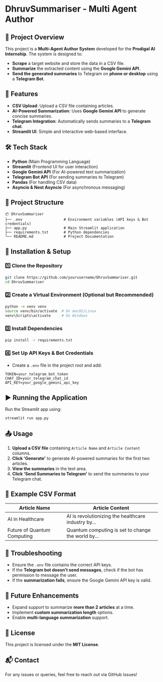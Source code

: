 # DhruvSummariser - Multi Agent Author

## 📄 Project Overview
This project is a **Multi-Agent Author System** developed for the **Prodigal AI Internship**. The system is designed to:
- **Scrape** a target website and store the data in a CSV file.
- **Summarize** the extracted content using the **Google Gemini API**.
- **Send the generated summaries** to Telegram on **phone or desktop** using a **Telegram Bot**.

## 🚀 Features
- **CSV Upload**: Upload a CSV file containing articles.
- **AI-Powered Summarization**: Uses **Google Gemini API** to generate concise summaries.
- **Telegram Integration**: Automatically sends summaries to a **Telegram chat**.
- **Streamlit UI**: Simple and interactive web-based interface.

## 🛠️ Tech Stack
- **Python** (Main Programming Language)
- **Streamlit** (Frontend UI for user interaction)
- **Google Gemini API** (For AI-powered text summarization)
- **Telegram Bot API** (For sending summaries to Telegram)
- **Pandas** (For handling CSV data)
- **Asyncio & Nest Asyncio** (For asynchronous messaging)

## 📂 Project Structure
```
📦 DhruvSummariser
├── .env                   # Environment variables (API keys & Bot credentials)
├── app.py                 # Main Streamlit application
├── requirements.txt       # Python dependencies
└── README.md              # Project Documentation
```

## 🔧 Installation & Setup
### 1️⃣ Clone the Repository
```bash
git clone https://github.com/yourusername/DhruvSummariser.git
cd DhruvSummariser
```

### 2️⃣ Create a Virtual Environment (Optional but Recommended)
```bash
python -m venv venv
source venv/bin/activate  # On macOS/Linux
venv\Scripts\activate     # On Windows
```

### 3️⃣ Install Dependencies
```bash
pip install -r requirements.txt
```

### 4️⃣ Set Up API Keys & Bot Credentials
- Create a `.env` file in the project root and add:
```
TOKEN=your_telegram_bot_token
CHAT_ID=your_telegram_chat_id
API_KEY=your_google_gemini_api_key
```

## ▶️ Running the Application
Run the Streamlit app using:
```bash
streamlit run app.py
```

## 📤 Usage
1. **Upload a CSV file** containing `Article Name` and `Article Content` columns.
2. **Click 'Generate'** to generate AI-powered summaries for the first two articles.
3. **View the summaries** in the text area.
4. **Click 'Send Summaries to Telegram'** to send the summaries to your Telegram chat.

## 📝 Example CSV Format
| Article Name | Article Content |
|-------------|----------------|
| AI in Healthcare | AI is revolutionizing the healthcare industry by... |
| Future of Quantum Computing | Quantum computing is set to change the world by... |

## 🛑 Troubleshooting
- Ensure the `.env` file contains the correct API keys.
- If the **Telegram bot doesn't send messages**, check if the bot has permission to message the user.
- If the **summarization fails**, ensure the Google Gemini API key is valid.

## 📌 Future Enhancements
- Expand support to summarize **more than 2 articles** at a time.
- Implement **custom summarization length** options.
- Enable **multi-language summarization** support.

## 📜 License
This project is licensed under the **MIT License**.

## 📬 Contact
For any issues or queries, feel free to reach out via GitHub Issues!
